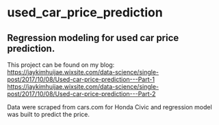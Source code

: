 # used_car_price_prediction

## Regression modeling for used car price prediction.

This project can be found on my blog:
https://jaykimhuijae.wixsite.com/data-science/single-post/2017/10/08/Used-car-price-prediction---Part-1
https://jaykimhuijae.wixsite.com/data-science/single-post/2017/10/08/Used-car-price-prediction---Part-2

Data were scraped from cars.com for Honda Civic and regression model was built to predict the price.

